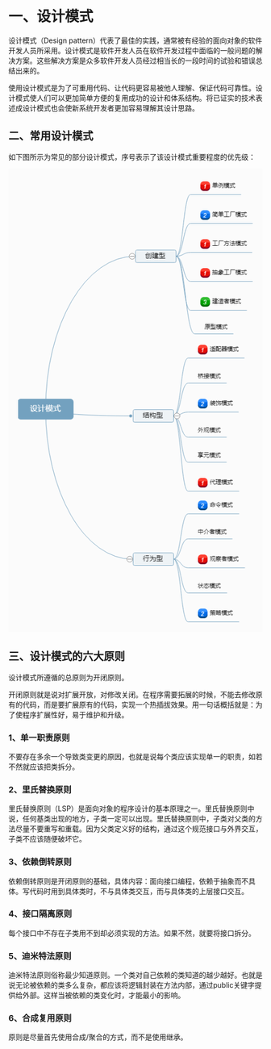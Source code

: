 # 一、设计模式

设计模式（Design pattern）代表了最佳的实践，通常被有经验的面向对象的软件开发人员所采用。设计模式是软件开发人员在软件开发过程中面临的一般问题的解决方案。这些解决方案是众多软件开发人员经过相当长的一段时间的试验和错误总结出来的。

使用设计模式是为了可重用代码、让代码更容易被他人理解、保证代码可靠性。设计模式使人们可以更加简单方便的复用成功的设计和体系结构。将已证实的技术表述成设计模式也会使新系统开发者更加容易理解其设计思路。

## 二、常用设计模式

如下图所示为常见的部分设计模式，序号表示了该设计模式重要程度的优先级：

<div align="center">

![title](https://raw.githubusercontent.com/XQLong/Logging/master/img/2019/07/19/1563538559806-1563538559811.png)

</div>

## 三、设计模式的六大原则

设计模式所遵循的总原则为开闭原则。

开闭原则就是说对扩展开放，对修改关闭。在程序需要拓展的时候，不能去修改原有的代码，而是要扩展原有的代码，实现一个热插拔效果。用一句话概括就是：为了使程序扩展性好，易于维护和升级。

### 1、单一职责原则

不要存在多余一个导致类变更的原因，也就是说每个类应该实现单一的职责，如若不然就应该把类拆分。

### 2、里氏替换原则

里氏替换原则（LSP）是面向对象的程序设计的基本原理之一。里氏替换原则中说，任何基类出现的地方，子类一定可以出现。里氏替换原则中，子类对父类的方法尽量不要重写和重载。因为父类定义好的结构，通过这个规范接口与外界交互，子类不应该随便破坏它。

### 3、依赖倒转原则

依赖倒转原则是开闭原则的基础，具体内容：面向接口编程，依赖于抽象而不具体。写代码时用到具体类时，不与具体类交互，而与具体类的上层接口交互。

### 4、接口隔离原则

每个接口中不存在子类用不到却必须实现的方法。如果不然，就要将接口拆分。

### 5、迪米特法原则

迪米特法原则俗称最少知道原则。一个类对自己依赖的类知道的越少越好。也就是说无论被依赖的类多么复杂，都应该将逻辑封装在方法内部，通过public关键字提供给外部。这样当被依赖的类变化时，才能最小的影响。

### 6、合成复用原则

原则是尽量首先使用合成/聚合的方式，而不是使用继承。